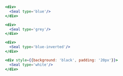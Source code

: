 ```jsx
<div>
  <Seal type='blue'/>
</div>
```

```jsx
<div>
  <Seal type='grey'/>
</div>
```

```jsx
<div>
  <Seal type='blue-inverted'/>
</div>
```

```jsx
<div style={{background: 'black', padding: '20px'}}>
  <Seal type='white'/>
</div>
```